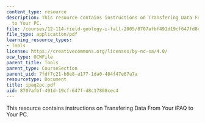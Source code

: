 ```yaml
---
content_type: resource
description: This resource contains instructions on Transfering Data From Your iPAQ
  to Your PC.
file: /courses/12-114-field-geology-i-fall-2005/8707afbf491d19cf647fd8c17808cec4_ipaq2pc.pdf
file_type: application/pdf
learning_resource_types:
- Tools
license: https://creativecommons.org/licenses/by-nc-sa/4.0/
ocw_type: OCWFile
parent_title: Tools
parent_type: CourseSection
parent_uid: 7fdf7c21-b8e8-a177-1da0-484f47e67a7a
resourcetype: Document
title: ipaq2pc.pdf
uid: 8707afbf-491d-19cf-647f-d8c17808cec4
---
```

This resource contains instructions on Transfering Data From Your iPAQ to Your PC.